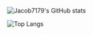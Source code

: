![Jacob7179's GitHub stats](https://github-readme-stats.vercel.app/api?username=Jacob7179&show_icons=true&hide_border=true&bg_color=1F222E&rank_icon=github)

![Top Langs](https://github-readme-stats.vercel.app/api/top-langs/?username=Jacob7179&layout=compact&hide_border=true&bg_color=1F222E)
